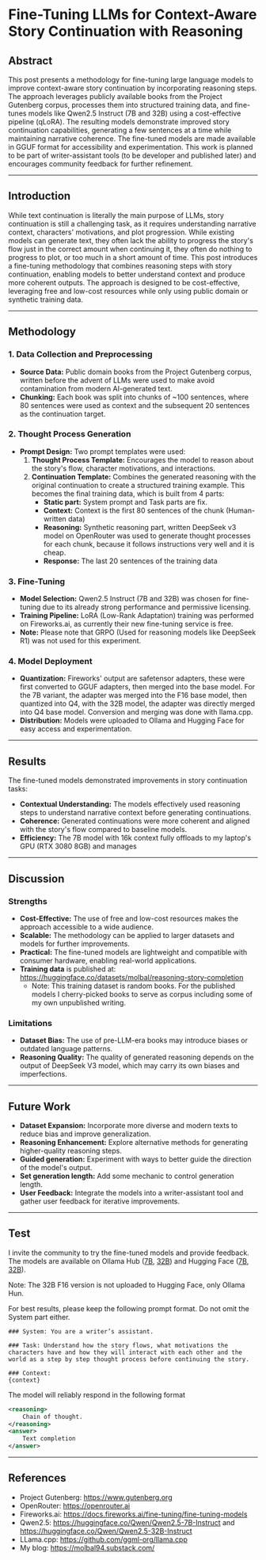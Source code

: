 # Fine-Tuning LLMs for Context-Aware Story Continuation with Reasoning

## Abstract
This post presents a methodology for fine-tuning large language models to improve context-aware story continuation by incorporating reasoning steps. The approach leverages publicly available books from the Project Gutenberg corpus, processes them into structured training data, and fine-tunes models like Qwen2.5 Instruct (7B and 32B) using a cost-effective pipeline (qLoRA). The resulting models demonstrate improved story continuation capabilities, generating a few sentences at a time while maintaining narrative coherence. The fine-tuned models are made available in GGUF format for accessibility and experimentation. This work is planned to be part of writer-assistant tools (to be developer and published later) and encourages community feedback for further refinement.

---

## Introduction
While text continuation is literally the main purpose of LLMs, story continuation is still a challenging task, as it requires understanding narrative context, characters' motivations, and plot progression. While existing models can generate text, they often lack the ability to progress the story's flow just in the correct amount when continuing it, they often do nothing to progress to plot, or too much in a short amount of time. This post introduces a fine-tuning methodology that combines reasoning steps with story continuation, enabling models to better understand context and produce more coherent outputs. The approach is designed to be cost-effective, leveraging free and low-cost resources while only using public domain or synthetic training data.

---

## Methodology

### 1. Data Collection and Preprocessing
- **Source Data:** Public domain books from the Project Gutenberg corpus, written before the advent of LLMs were used to make avoid contamination from modern AI-generated text.
- **Chunking:** Each book was split into chunks of ~100 sentences, where 80 sentences were used as context and the subsequent 20 sentences as the continuation target.

### 2. Thought Process Generation
- **Prompt Design:** Two prompt templates were used:
  1. **Thought Process Template:** Encourages the model to reason about the story's flow, character motivations, and interactions.
  2. **Continuation Template:** Combines the generated reasoning with the original continuation to create a structured training example. This becomes the final training data, which is built from 4 parts: 
     - **Static part:** System prompt and Task parts are fix.
     - **Context:** Context is the first 80 sentences of the chunk (Human-written data)
     - **Reasoning:** Synthetic reasoning part, written DeepSeek v3 model on OpenRouter was used to generate thought processes for each chunk, because it follows instructions very well and it is cheap.
     - **Response:** The last 20 sentences of the training data 

### 3. Fine-Tuning
- **Model Selection:** Qwen2.5 Instruct (7B and 32B) was chosen for fine-tuning due to its already strong performance and permissive licensing.
- **Training Pipeline:** LoRA (Low-Rank Adaptation) training was performed on Fireworks.ai, as currently their new fine-tuning service is free.
- **Note:** Please note that GRPO (Used for reasoning models like DeepSeek R1) was not used for this experiment. 

### 4. Model Deployment
- **Quantization:**  Fireworks' output are safetensor adapters, these were first converted to GGUF adapters, then merged into the base model. For the 7B variant, the adapter was merged into the F16 base model, then quantized into Q4, with the 32B model, the adapter was directly merged into Q4 base model. Conversion and merging was done with llama.cpp.
- **Distribution:** Models were uploaded to Ollama and Hugging Face for easy access and experimentation.

---

## Results
The fine-tuned models demonstrated improvements in story continuation tasks:
- **Contextual Understanding:** The models effectively used reasoning steps to understand narrative context before generating continuations.
- **Coherence:** Generated continuations were more coherent and aligned with the story's flow compared to baseline models.
- **Efficiency:** The 7B model with 16k context fully offloads to my laptop's GPU (RTX 3080 8GB) and manages  

---

## Discussion
### Strengths
- **Cost-Effective:** The use of free and low-cost resources makes the approach accessible to a wide audience.
- **Scalable:** The methodology can be applied to larger datasets and models for further improvements.
- **Practical:** The fine-tuned models are lightweight and compatible with consumer hardware, enabling real-world applications.
- **Training data** is published at: https://huggingface.co/datasets/molbal/reasoning-story-completion
  - Note: This training dataset is random books. For the published models I cherry-picked books to serve as corpus including some of my own unpublished writing.

### Limitations
- **Dataset Bias:** The use of pre-LLM-era books may introduce biases or outdated language patterns.
- **Reasoning Quality:** The quality of generated reasoning depends on the output of DeepSeek V3 model, which may carry its own biases and imperfections.

---

## Future Work
- **Dataset Expansion:** Incorporate more diverse and modern texts to reduce bias and improve generalization.
- **Reasoning Enhancement:** Explore alternative methods for generating higher-quality reasoning steps.
- **Guided generation:** Experiment with ways to better guide the direction of the model's output.
- **Set generation length:** Add some mechanic to control generation length.
- **User Feedback:** Integrate the models into a writer-assistant tool and gather user feedback for iterative improvements.

---

## Test
I invite the community to try the fine-tuned models and provide feedback. The models are available on Ollama Hub ([7B](https://ollama.com/molbal/cra-v1-7b), [32B](https://ollama.com/molbal/cra-v1-32b)) and Hugging Face ([7B](https://huggingface.co/molbal/CRA-v1-7B), [32B](https://huggingface.co/molbal/CRA-v1-32B)).

Note: The 32B F16 version is not uploaded to Hugging Face, only Ollama Hun.

For best results, please keep the following prompt format. Do not omit the System part either.
```text
### System: You are a writer’s assistant.

### Task: Understand how the story flows, what motivations the characters have and how they will interact with each other and the world as a step by step thought process before continuing the story.

### Context:
{context}
```
The model will reliably respond in the following format
```xml
<reasoning>
    Chain of thought.
</reasoning>
<answer>
    Text completion
</answer>
```


---

## References
- Project Gutenberg: https://www.gutenberg.org
- OpenRouter: https://openrouter.ai
- Fireworks.ai: https://docs.fireworks.ai/fine-tuning/fine-tuning-models
- Qwen2.5: https://huggingface.co/Qwen/Qwen2.5-7B-Instruct and https://huggingface.co/Qwen/Qwen2.5-32B-Instruct
- LLama.cpp: https://github.com/ggml-org/llama.cpp
- My blog: https://molbal94.substack.com/